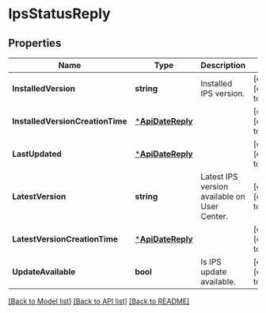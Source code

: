 # IpsStatusReply

## Properties
Name | Type | Description | Notes
------------ | ------------- | ------------- | -------------
**InstalledVersion** | **string** | Installed IPS version. | [optional] [default to null]
**InstalledVersionCreationTime** | [***ApiDateReply**](ApiDateReply.md) |  | [optional] [default to null]
**LastUpdated** | [***ApiDateReply**](ApiDateReply.md) |  | [optional] [default to null]
**LatestVersion** | **string** | Latest IPS version available on User Center. | [optional] [default to null]
**LatestVersionCreationTime** | [***ApiDateReply**](ApiDateReply.md) |  | [optional] [default to null]
**UpdateAvailable** | **bool** | Is IPS update available. | [optional] [default to null]

[[Back to Model list]](../README.md#documentation-for-models) [[Back to API list]](../README.md#documentation-for-api-endpoints) [[Back to README]](../README.md)


